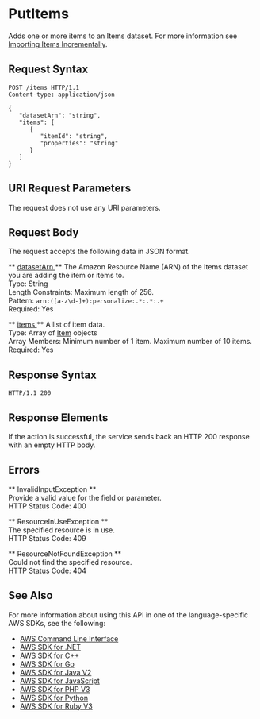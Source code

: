 # PutItems<a name="API_UBS_PutItems"></a>

Adds one or more items to an Items dataset\. For more information see [Importing Items Incrementally](https://docs.aws.amazon.com/personalize/latest/dg/importing-items.html)\. 

## Request Syntax<a name="API_UBS_PutItems_RequestSyntax"></a>

```
POST /items HTTP/1.1
Content-type: application/json

{
   "datasetArn": "string",
   "items": [ 
      { 
         "itemId": "string",
         "properties": "string"
      }
   ]
}
```

## URI Request Parameters<a name="API_UBS_PutItems_RequestParameters"></a>

The request does not use any URI parameters\.

## Request Body<a name="API_UBS_PutItems_RequestBody"></a>

The request accepts the following data in JSON format\.

 ** [ datasetArn ](#API_UBS_PutItems_RequestSyntax) **   <a name="personalize-UBS_PutItems-request-datasetArn"></a>
The Amazon Resource Name \(ARN\) of the Items dataset you are adding the item or items to\.  
Type: String  
Length Constraints: Maximum length of 256\.  
Pattern: `arn:([a-z\d-]+):personalize:.*:.*:.+`   
Required: Yes

 ** [ items ](#API_UBS_PutItems_RequestSyntax) **   <a name="personalize-UBS_PutItems-request-items"></a>
A list of item data\.  
Type: Array of [Item](API_UBS_Item.md) objects  
Array Members: Minimum number of 1 item\. Maximum number of 10 items\.  
Required: Yes

## Response Syntax<a name="API_UBS_PutItems_ResponseSyntax"></a>

```
HTTP/1.1 200
```

## Response Elements<a name="API_UBS_PutItems_ResponseElements"></a>

If the action is successful, the service sends back an HTTP 200 response with an empty HTTP body\.

## Errors<a name="API_UBS_PutItems_Errors"></a>

 ** InvalidInputException **   
Provide a valid value for the field or parameter\.  
HTTP Status Code: 400

 ** ResourceInUseException **   
The specified resource is in use\.  
HTTP Status Code: 409

 ** ResourceNotFoundException **   
Could not find the specified resource\.  
HTTP Status Code: 404

## See Also<a name="API_UBS_PutItems_SeeAlso"></a>

For more information about using this API in one of the language\-specific AWS SDKs, see the following:
+  [ AWS Command Line Interface](https://docs.aws.amazon.com/goto/aws-cli/personalize-events-2018-03-22/PutItems) 
+  [ AWS SDK for \.NET](https://docs.aws.amazon.com/goto/DotNetSDKV3/personalize-events-2018-03-22/PutItems) 
+  [ AWS SDK for C\+\+](https://docs.aws.amazon.com/goto/SdkForCpp/personalize-events-2018-03-22/PutItems) 
+  [ AWS SDK for Go](https://docs.aws.amazon.com/goto/SdkForGoV1/personalize-events-2018-03-22/PutItems) 
+  [ AWS SDK for Java V2](https://docs.aws.amazon.com/goto/SdkForJavaV2/personalize-events-2018-03-22/PutItems) 
+  [ AWS SDK for JavaScript](https://docs.aws.amazon.com/goto/AWSJavaScriptSDK/personalize-events-2018-03-22/PutItems) 
+  [ AWS SDK for PHP V3](https://docs.aws.amazon.com/goto/SdkForPHPV3/personalize-events-2018-03-22/PutItems) 
+  [ AWS SDK for Python](https://docs.aws.amazon.com/goto/boto3/personalize-events-2018-03-22/PutItems) 
+  [ AWS SDK for Ruby V3](https://docs.aws.amazon.com/goto/SdkForRubyV3/personalize-events-2018-03-22/PutItems) 
